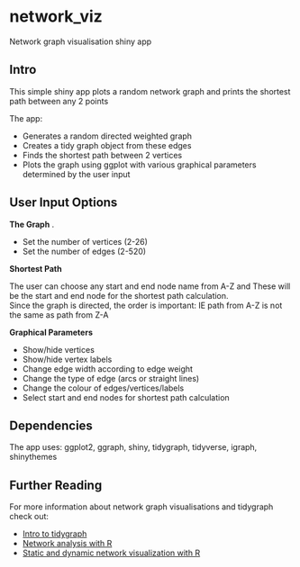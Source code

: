 # network_viz

Network graph visualisation shiny app 

## Intro

This  simple shiny app plots a random network graph and prints the shortest path between any 2 points

The app:   

* Generates a random directed weighted graph    
* Creates a tidy graph object from these edges    
* Finds the shortest path between 2 vertices
* Plots the graph using ggplot with various graphical parameters determined by the user input

## User Input Options

**The Graph** .  
* Set the number of vertices (2-26)
* Set the number of edges (2-520)

**Shortest Path**

The user can choose any start and end node name from A-Z and These will be the start and end node for the shortest path calculation.   
Since the graph is directed, the order is important: IE path from A-Z is not the same as path from Z-A

**Graphical Parameters**

* Show/hide vertices
* Show/hide vertex labels
* Change edge width according to edge weight 
* Change the type of edge (arcs or straight lines)
* Change the colour of edges/vertices/labels
* Select start and end nodes for shortest path calculation

## Dependencies

The app uses: ggplot2, ggraph, shiny, tidygraph, tidyverse, igraph, shinythemes

## Further Reading

For more information about network graph visualisations and tidygraph check out:

* [Intro to tidygraph](https://www.data-imaginist.com/2017/introducing-tidygraph/)   
* [Network analysis with R](https://www.jessesadler.com/post/network-analysis-with-r/)   
* [Static and dynamic network visualization with R](http://kateto.net/network-visualization)   



